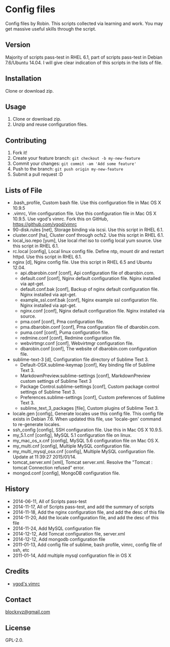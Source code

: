 # Config files

Config files by Robin. This scripts collected via learning and work. You may get massive useful skills through the script.

## Version

Majority of scripts pass-test in RHEL 6.1, part of scripts pass-test in Debian 7.6/Ubuntu 14.04. I will give clear indication of this scripts in the lists of file.

## Installation

Clone or download zip.

## Usage

1. Clone or download zip.
2. Unzip and reuse configuration files.

## Contributing

1. Fork it!
2. Create your feature branch: `git checkout -b my-new-feature`
3. Commit your changes: `git commit -am 'Add some feature'`
4. Push to the branch: `git push origin my-new-feature`
5. Submit a pull request :D

## Lists of File

* .bash_profile, Custom bash file. Use this configuration file in Mac OS X 10.9.5
* .vimrc, Vim  configuration file. Use this configuration file in Mac OS X 10.9.5. Use vgod's vimrc. Fork this on GitHub, https://github.com/vgod/vimrc
* 90-disk.rules [net], Storage binding via iscsi. Use this script in RHEL 6.1.
* cluster.conf [ha], Cluster conf through ocfs2. Use this script in RHEL 6.1.
* local_iso.repo [yum], Use local rhel iso to config local yum source. Use this script in RHEL 6.1.
* rc.local [config], Local linux config file. Define ntp, mount dir and restart httpd. Use this script in RHEL 6.1.
* nginx [d], Nginx config file. Use this script in RHEL 6.5 and Ubuntu 12.04.
	* api.dbarobin.conf [conf], Api configuration file of dbarobin.com.
	* default.conf [conf], Nginx default configuration file. Nginx installed via apt-get.
	* default.conf.bak [conf], Backup of nginx default configuration file. Nginx installed via apt-get.
	* example_ssl.conf.bak [conf], Nginx example ssl configuration file. Nginx installed via apt-get.
	* nginx.conf [conf], Nginx default configuration file. Nginx installed via source.
	* pma.conf [conf], Pma configuration file.
	* pma.dbarobin.conf [conf], Pma configuration file of dbarobin.com.
	* puma.conf [conf],  Puma configuration file.
	* redmine.conf [conf], Redmine configuration file.
	* webvirtmgr.conf [conf], Webvirtmgr configuration file.
	* dbarobin.conf [conf], The website of dbarobin.com configuration file.
* sublime-text-3 [d], Configuration file directory of Sublime Text 3.
	*  Default-OSX.sublime-keymap [conf], Key binding file of Sublime Text 3.
	*  MarkdownPreview.sublime-settings [conf], MarkdownPreview custom settings of Sublime Text 3
	*  Package Control.sublime-settings [conf], Custom package control settings of Sublime Text 3.
	*  Preferences.sublime-settings [conf], Custom preferences of Sublime Text 3.
	*  sublime_text_3_packages [file], Custom plugins of  Sublime Text 3.
* locale.gen [config], Generate locales use this config file. This config file exists in Debian 7.6. When updated this file, use 'locale-gen' command to re-generate locales.
* ssh_config [config], SSH configuration file. Use this in  Mac OS X 10.9.5.
* my_5.1.cnf [config], MySQL 5.1 configuration file on linux.
* my_mac_os_x.cnf [config], MySQL 5.6 configuration file on Mac OS X.
* my_multi.cnf [config], Multiple MySQL configuration file.
* my_multi_mysql_osx.cnf [config], Multiple MySQL configuration file. Update at 11:39:27 2015/01/14.
* tomcat_server.xml [xml], Tomcat server.xml. Resolve the "Tomcat : tomcat Connection refused" error.
* mongod.conf [config], MongoDB configuration file.

## History

* 2014-06-11, All of Scripts pass-test
* 2014-11-17, All of Scripts pass-test, and add the summary of scripts
* 2014-11-18, Add the nginx configuration file, and add the desc of this file
* 2014-11-20, Add the locale configuration file, and add the desc of this file
* 2014-11-24, Add MySQL configuration file
* 2014-12-12, Add Tomcat configuration file, server.xml
* 2014-12-12, Add mongodb configuration file
* 2011-01-13, Add config file of sublime, bash profile, vimrc, config file of ssh, etc
* 2011-01-14, Add multiple mysql configuration file in OS X

## Credits

* [vgod's vimrc](https://github.com/vgod/vimrc)

## Contact

blockxyz@gmail.com

## License

GPL-2.0.

